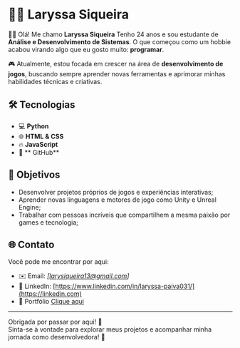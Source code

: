 # 👩‍💻 Laryssa Siqueira

👩‍💻 Olá! Me chamo **Laryssa Siqueira** Tenho 24 anos e sou estudante de **Análise e Desenvolvimento de Sistemas**.
O que começou como um hobbie acabou virando algo que eu gosto muito: **programar**.

🎮 Atualmente, estou focada em crescer na área de **desenvolvimento de jogos**, buscando sempre aprender novas ferramentas e aprimorar minhas habilidades técnicas e criativas.

## 🛠️ Tecnologias

- 💻 **Python** 
- 🌐 **HTML & CSS** 
- 🔥 **JavaScript**
- 👾 ** GitHub**


## 🎯 Objetivos

- Desenvolver projetos próprios de jogos e experiências interativas;
- Aprender novas linguagens e motores de jogo como Unity e Unreal Engine;
- Trabalhar com pessoas incríveis que compartilhem a mesma paixão por games e tecnologia;

## 🌐 Contato

Você pode me encontrar por aqui:

- ✉️ Email: _[larysiqueira13@gmail.com]_
- 💼 LinkedIn: [https://www.linkedin.com/in/laryssa-paiva031/](https://linkedin.com)
- 📂 Portfólio [Clique aqui](https://github.com/LaryssaPSiqueira/Portfolio.git)

---

Obrigada por passar por aqui! 🚀  
Sinta-se à vontade para explorar meus projetos e acompanhar minha jornada como desenvolvedora! 💜
